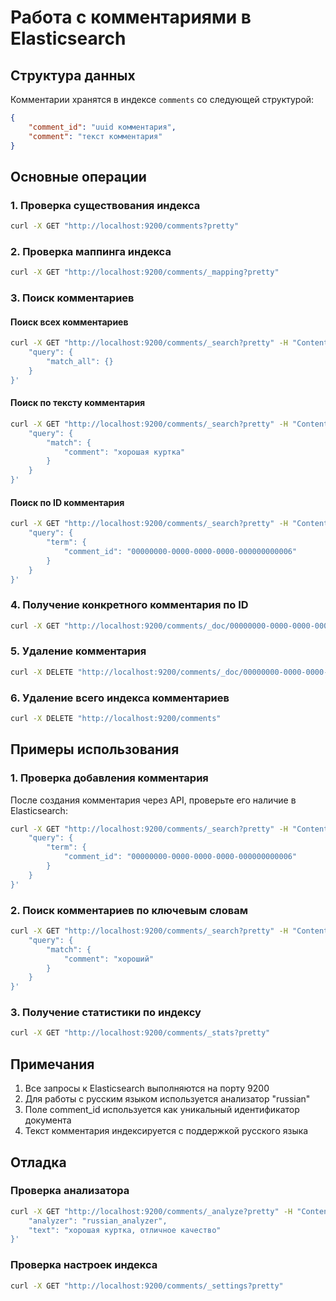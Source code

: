 # Работа с комментариями в Elasticsearch

## Структура данных

Комментарии хранятся в индексе `comments` со следующей структурой:
```json
{
    "comment_id": "uuid комментария",
    "comment": "текст комментария"
}
```

## Основные операции

### 1. Проверка существования индекса
```bash
curl -X GET "http://localhost:9200/comments?pretty"
```

### 2. Проверка маппинга индекса
```bash
curl -X GET "http://localhost:9200/comments/_mapping?pretty"
```

### 3. Поиск комментариев

#### Поиск всех комментариев
```bash
curl -X GET "http://localhost:9200/comments/_search?pretty" -H "Content-Type: application/json" -d '{
    "query": {
        "match_all": {}
    }
}'
```

#### Поиск по тексту комментария
```bash
curl -X GET "http://localhost:9200/comments/_search?pretty" -H "Content-Type: application/json" -d '{
    "query": {
        "match": {
            "comment": "хорошая куртка"
        }
    }
}'
```

#### Поиск по ID комментария
```bash
curl -X GET "http://localhost:9200/comments/_search?pretty" -H "Content-Type: application/json" -d '{
    "query": {
        "term": {
            "comment_id": "00000000-0000-0000-0000-000000000006"
        }
    }
}'
```

### 4. Получение конкретного комментария по ID
```bash
curl -X GET "http://localhost:9200/comments/_doc/00000000-0000-0000-0000-000000000006?pretty"
```

### 5. Удаление комментария
```bash
curl -X DELETE "http://localhost:9200/comments/_doc/00000000-0000-0000-0000-000000000006"
```

### 6. Удаление всего индекса комментариев
```bash
curl -X DELETE "http://localhost:9200/comments"
```

## Примеры использования

### 1. Проверка добавления комментария
После создания комментария через API, проверьте его наличие в Elasticsearch:
```bash
curl -X GET "http://localhost:9200/comments/_search?pretty" -H "Content-Type: application/json" -d '{
    "query": {
        "term": {
            "comment_id": "00000000-0000-0000-0000-000000000006"
        }
    }
}'
```

### 2. Поиск комментариев по ключевым словам
```bash
curl -X GET "http://localhost:9200/comments/_search?pretty" -H "Content-Type: application/json" -d '{
    "query": {
        "match": {
            "comment": "хороший"
        }
    }
}'
```

### 3. Получение статистики по индексу
```bash
curl -X GET "http://localhost:9200/comments/_stats?pretty"
```

## Примечания

1. Все запросы к Elasticsearch выполняются на порту 9200
2. Для работы с русским языком используется анализатор "russian"
3. Поле comment_id используется как уникальный идентификатор документа
4. Текст комментария индексируется с поддержкой русского языка

## Отладка

### Проверка анализатора
```bash
curl -X GET "http://localhost:9200/comments/_analyze?pretty" -H "Content-Type: application/json" -d '{
    "analyzer": "russian_analyzer",
    "text": "хорошая куртка, отличное качество"
}'
```

### Проверка настроек индекса
```bash
curl -X GET "http://localhost:9200/comments/_settings?pretty"
``` 